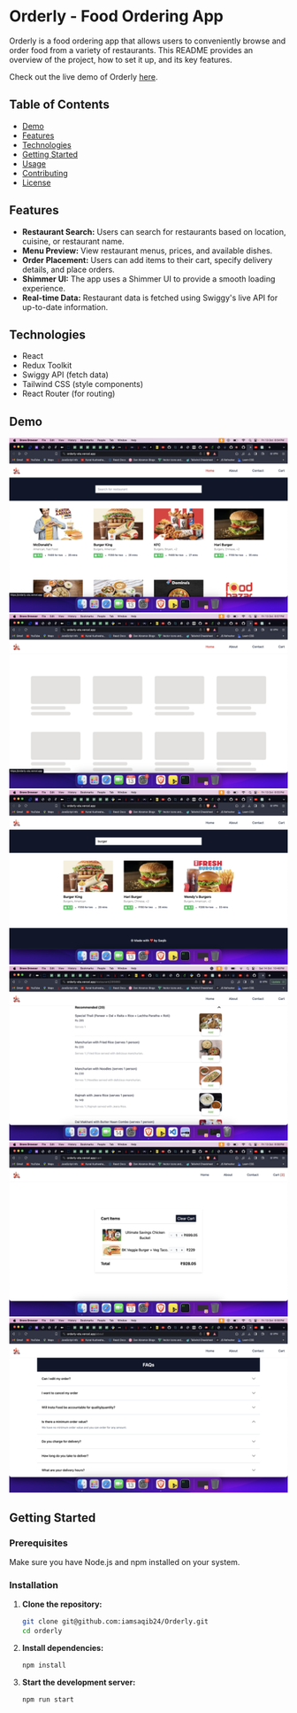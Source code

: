 # Orderly - Food Ordering App

Orderly is a food ordering app that allows users to conveniently browse and order food from a variety of restaurants. This README provides an overview of the project, how to set it up, and its key features.

Check out the live demo of Orderly [here](https://orderly-eta.vercel.app/).

## Table of Contents

- [Demo](#demo)
- [Features](#features)
- [Technologies](#technologies)
- [Getting Started](#getting-started)
- [Usage](#usage)
- [Contributing](#contributing)
- [License](#license)

## Features

- **Restaurant Search:** Users can search for restaurants based on location, cuisine, or restaurant name.
- **Menu Preview:** View restaurant menus, prices, and available dishes.
- **Order Placement:** Users can add items to their cart, specify delivery details, and place orders.
- **Shimmer UI:** The app uses a Shimmer UI to provide a smooth loading experience.
- **Real-time Data:** Restaurant data is fetched using Swiggy's live API for up-to-date information.

## Technologies

- React
- Redux Toolkit
- Swiggy API (fetch data)
- Tailwind CSS (style components)
- React Router (for routing)

## Demo

![image](src/assets/:.png)
![image](src/assets/shimmer.png)
![image](src/assets/searchQuery.png)
![image](src/assets/restaurantMenu.png)
![image](src/assets/cart.png)
![image](src/assets/about.png)

## Getting Started

### Prerequisites

Make sure you have Node.js and npm installed on your system.

### Installation

1. **Clone the repository:**

   ```bash
   git clone git@github.com:iamsaqib24/Orderly.git
   cd orderly
   ```

2. **Install dependencies:**

   ```bash
   npm install
   ```

3. **Start the development server:**

   ```bash
   npm run start
   ```
